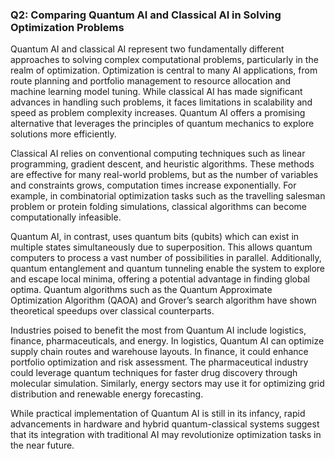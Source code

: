 
### Q2: Comparing Quantum AI and Classical AI in Solving Optimization Problems

Quantum AI and classical AI represent two fundamentally different approaches to solving complex computational problems, particularly in the realm of optimization. Optimization is central to many AI applications, from route planning and portfolio management to resource allocation and machine learning model tuning. While classical AI has made significant advances in handling such problems, it faces limitations in scalability and speed as problem complexity increases. Quantum AI offers a promising alternative that leverages the principles of quantum mechanics to explore solutions more efficiently.

Classical AI relies on conventional computing techniques such as linear programming, gradient descent, and heuristic algorithms. These methods are effective for many real-world problems, but as the number of variables and constraints grows, computation times increase exponentially. For example, in combinatorial optimization tasks such as the travelling salesman problem or protein folding simulations, classical algorithms can become computationally infeasible.

Quantum AI, in contrast, uses quantum bits (qubits) which can exist in multiple states simultaneously due to superposition. This allows quantum computers to process a vast number of possibilities in parallel. Additionally, quantum entanglement and quantum tunneling enable the system to explore and escape local minima, offering a potential advantage in finding global optima. Quantum algorithms such as the Quantum Approximate Optimization Algorithm (QAOA) and Grover’s search algorithm have shown theoretical speedups over classical counterparts.

Industries poised to benefit the most from Quantum AI include logistics, finance, pharmaceuticals, and energy. In logistics, Quantum AI can optimize supply chain routes and warehouse layouts. In finance, it could enhance portfolio optimization and risk assessment. The pharmaceutical industry could leverage quantum techniques for faster drug discovery through molecular simulation. Similarly, energy sectors may use it for optimizing grid distribution and renewable energy forecasting.

While practical implementation of Quantum AI is still in its infancy, rapid advancements in hardware and hybrid quantum-classical systems suggest that its integration with traditional AI may revolutionize optimization tasks in the near future.

